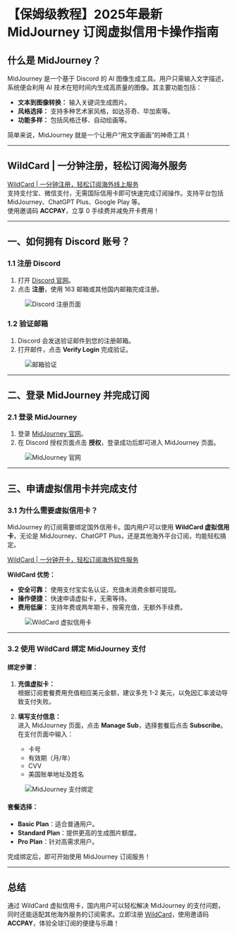 # 【保姆级教程】2025年最新 MidJourney 订阅虚拟信用卡操作指南

## 什么是 MidJourney？

MidJourney 是一个基于 Discord 的 AI 图像生成工具。用户只需输入文字描述，系统便会利用 AI 技术在短时间内生成高质量的图像。其主要功能包括：
- **文本到图像转换：** 输入关键词生成图片。
- **风格选择：** 支持多种艺术家风格，如达芬奇、毕加索等。
- **功能多样：** 包括风格迁移、自动绘画等。

简单来说，MidJourney 就是一个让用户“用文字画画”的神奇工具！

---

## WildCard | 一分钟注册，轻松订阅海外服务

[WildCard | 一分钟注册，轻松订阅海外线上服务](https://bit.ly/bewildcard)  
支持支付宝、微信支付，无需国际信用卡即可快速完成订阅操作。支持平台包括 MidJourney、ChatGPT Plus、Google Play 等。  
使用邀请码 **ACCPAY**，立享 0 手续费并减免开卡费用！

---

## 一、如何拥有 Discord 账号？

### 1.1 注册 Discord
1. 打开 [Discord 官网](https://discord.com/)。
2. 点击 **注册**，使用 163 邮箱或其他国内邮箱完成注册。

<figure>
<img src="https://gpt-4.oss-cn-hangzhou.aliyuncs.com/img/202402221300626.png" alt="Discord 注册页面">
</figure>

### 1.2 验证邮箱
1. Discord 会发送验证邮件到您的注册邮箱。
2. 打开邮件，点击 **Verify Login** 完成验证。

<figure>
<img src="https://gpt-4.oss-cn-hangzhou.aliyuncs.com/img/202402221300414.png" alt="邮箱验证">
</figure>

---

## 二、登录 MidJourney 并完成订阅

### 2.1 登录 MidJourney
1. 登录 [MidJourney 官网](https://www.midjourney.com/)。
2. 在 Discord 授权页面点击 **授权**，登录成功后即可进入 MidJourney 页面。

<figure>
<img src="https://gpt-4.oss-cn-hangzhou.aliyuncs.com/img/202402221302838.png" alt="MidJourney 官网">
</figure>

---

## 三、申请虚拟信用卡并完成支付

### 3.1 为什么需要虚拟信用卡？
MidJourney 的订阅需要绑定国外信用卡。国内用户可以使用 **WildCard 虚拟信用卡**，无论是 MidJourney、ChatGPT Plus，还是其他海外平台订阅，均能轻松搞定。

[WildCard | 一分钟开卡，轻松订阅海外软件服务](https://bit.ly/bewildcard)

**WildCard 优势：**
- **安全可靠：** 使用支付宝实名认证，充值未消费余额可提现。
- **操作便捷：** 快速申请虚拟卡，无需等待。
- **费用低廉：** 支持年费或两年期卡，按需充值，无额外手续费。

<figure>
<img src="https://gpt-4.oss-cn-hangzhou.aliyuncs.com/img/202409162340942.png" alt="WildCard 虚拟信用卡">
</figure>

---

### 3.2 使用 WildCard 绑定 MidJourney 支付

#### 绑定步骤：
1. **充值虚拟卡：**  
   根据订阅套餐费用充值相应美元金额，建议多充 1-2 美元，以免因汇率波动导致支付失败。
   
2. **填写支付信息：**  
   进入 MidJourney 页面，点击 **Manage Sub**，选择套餐后点击 **Subscribe**。在支付页面中输入：
   - 卡号
   - 有效期（月/年）
   - CVV
   - 美国账单地址及姓名

<figure>
<img src="https://gpt-4.oss-cn-hangzhou.aliyuncs.com/img/202402221303818.png" alt="MidJourney 支付绑定">
</figure>

#### 套餐选择：
- **Basic Plan**：适合普通用户。
- **Standard Plan**：提供更高的生成图片额度。
- **Pro Plan**：针对高需求用户。

完成绑定后，即可开始使用 MidJourney 订阅服务！

---

## 总结

通过 WildCard 虚拟信用卡，国内用户可以轻松解决 MidJourney 的支付问题，同时还能适配其他海外服务的订阅需求。立即注册 [WildCard](https://bit.ly/bewildcard)，使用邀请码 **ACCPAY**，体验全球订阅的便捷与乐趣！
